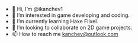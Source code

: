 - 👋 Hi, I’m @ikanchev1
- 👀 I’m interested in game developing and coding.
- 🌱 I’m currently learning Haxe Flixel.
- 💞️ I’m looking to collaborate on 2D game projects.
- 📫 How to reach me kanchev@outlook.com

<!---
ikanchev1/ikanchev1 is a ✨ special ✨ repository because its `README.md` (this file) appears on your GitHub profile.
You can click the Preview link to take a look at your changes.
--->
